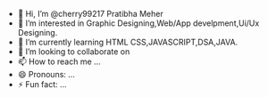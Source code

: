 - 👋 Hi, I’m @cherry99217 Pratibha Meher
- 👀 I’m interested in Graphic Designing,Web/App develpment,Ui/Ux Designing.
- 🌱 I’m currently learning HTML CSS,JAVASCRIPT,DSA,JAVA.
- 💞️ I’m looking to collaborate on 
- 📫 How to reach me ...
- 😄 Pronouns: ...
- ⚡ Fun fact: ...

<!---
cherry99217/cherry99217 is a ✨ special ✨ repository because its `README.md` (this file) appears on your GitHub profile.
You can click the Preview link to take a look at your changes.
--->
